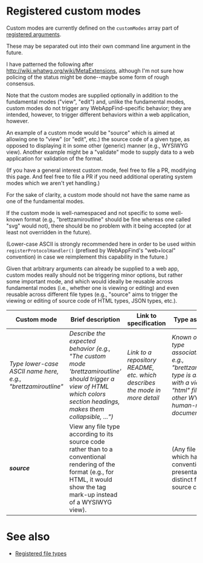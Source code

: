 # Registered custom modes

Custom modes are currently defined on the `customModes` array part of
[registered arguments](Registered-arguments.md).

These may be separated out into their own command line argument in the future.

I have patterned the following after
<http://wiki.whatwg.org/wiki/MetaExtensions>, although I'm not sure how
policing of the status might be done--maybe some form of rough consensus.

Note that the custom modes are supplied optionally in addition to the
fundamental modes ("view", "edit") and, unlike the fundamental modes,
custom modes do not trigger any WebAppFind-specific behavior; they are
intended, however, to trigger different behaviors within a web
application, however.

An example of a custom mode would be "source" which is aimed at allowing
one to "view" (or "edit", etc.) the source code of a given type, as opposed
to displaying it in some other (generic) manner (e.g., WYSIWYG view).
Another example might be a "validate" mode to supply data to a web
application for validation of the format.

(If you have a general interest custom mode, feel free to
file a PR, modifying this page. And feel free to file a PR if you need
additional operating system modes which we aren't yet handling.)

For the sake of clarity, a custom mode should not have the same name
as one of the fundamental modes.

If the custom mode is well-namespaced and not specific to some well-known
format (e.g., "brettzamiroutline" should be fine whereas one called "svg"
would not), there should be no problem with it being accepted (or at least
not overridden in the future).

(Lower-case ASCII is strongly recommended here in order to be used within
`registerProtocolHandler()` (prefixed by WebAppFind's "web+local"
convention) in case we reimplement this capability in the future.)

Given that arbitrary arguments can already be supplied to a web app,
custom modes really should not be triggering minor options, but rather
some important mode, and which would ideally be reusable across
fundamental modes (i.e., whether one is viewing or editing) and even
reusable across different file types (e.g., "source" aims to trigger
the viewing or editing of source code of HTML types, JSON types, etc.).

| Custom mode | Brief description | Link to specification | Type association | Status |
| ----------- | ----------------- | --------------------- | ---------------- | ------ |
| *Type lower-case ASCII name here, e.g., "brettzamiroutline"* | *Describe the expected behavior (e.g., "The custom mode 'brettzamiroutline' should trigger a view of HTML which colors section headings, makes them collapsible, ...")* | *Link to a repository README, etc. which describes the mode in more detail* | *Known or required type associations--e.g., "brettzamiroutline" type is associated with a view of "html" files or other WYSIWYG human-readable document formats* | *"Proposal" "Ratified", "Unendorsed"* |
| ***source*** | View any file type according to its source code rather than to a conventional rendering of the format (e.g., for HTML, it would show the tag mark-up instead of a WYSIWYG view). | | (Any file type which has a conventional presentation form distinct from its source code) | Ratified |

# See also

- [Registered file types](./Registered-file-types.md)
